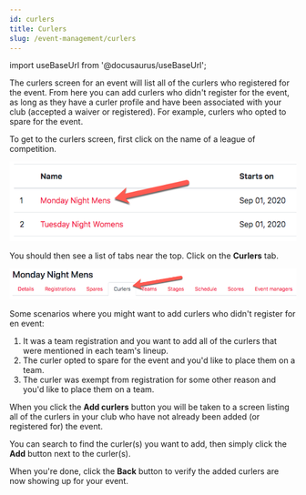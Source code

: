 ```yaml
---
id: curlers
title: Curlers
slug: /event-management/curlers
---
```

import useBaseUrl from '@docusaurus/useBaseUrl';

The curlers screen for an event will list all of the curlers who registered for the event.
From here you can add curlers who didn't register for the event, as long as they have a curler profile and have been associated with your club (accepted a waiver or registered).
For example, curlers who opted to spare for the event.

To get to the curlers screen, first click on the name of a league of competition.

![Events List](/img/docs/event-management/shared/events.png)

You should then see a list of tabs near the top.
Click on the **Curlers** tab.

![Curlers Navigation](/img/docs/event-management/curlers/navigation.png)

Some scenarios where you might want to add curlers who didn't register for en event:

1. It was a team registration and you want to add all of the curlers that were mentioned in each team's lineup.
2. The curler opted to spare for the event and you'd like to place them on a team.
3. The curler was exempt from registration for some other reason and you'd like to place them on a team.

When you click the **Add curlers** button you will be taken to a screen listing all of the curlers in your club who have not already been added (or registered for) the event.

You can search to find the curler(s) you want to add, then simply click the **Add** button next to the curler(s).

When you're done, click the **Back** button to verify the added curlers are now showing up for your event.
